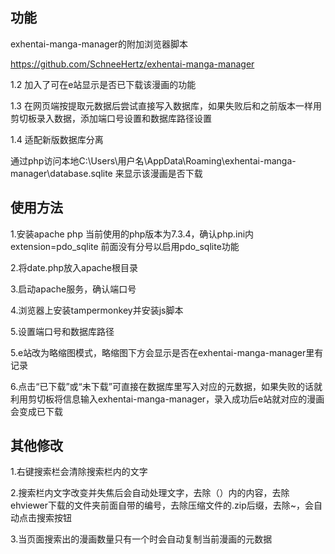 ## 功能
exhentai-manga-manager的附加浏览器脚本

https://github.com/SchneeHertz/exhentai-manga-manager

1.2 加入了可在e站显示是否已下载该漫画的功能


1.3 在网页端按提取元数据后尝试直接写入数据库，如果失败后和之前版本一样用剪切板录入数据，添加端口号设置和数据库路径设置

1.4 适配新版数据库分离

通过php访问本地C:\Users\用户名\AppData\Roaming\exhentai-manga-manager\database.sqlite 来显示该漫画是否下载

## 使用方法

1.安装apache php 当前使用的php版本为7.3.4，确认php.ini内extension=pdo_sqlite 前面没有分号以启用pdo_sqlite功能

2.将date.php放入apache根目录

3.启动apache服务，确认端口号

4.浏览器上安装tampermonkey并安装js脚本

5.设置端口号和数据库路径

5.e站改为略缩图模式，略缩图下方会显示是否在exhentai-manga-manager里有记录

6.点击“已下载”或“未下载”可直接在数据库里写入对应的元数据，如果失败的话就利用剪切板将信息输入exhentai-manga-manager，录入成功后e站就对应的漫画会变成已下载


## 其他修改

1.右键搜索栏会清除搜索栏内的文字

2.搜索栏内文字改变并失焦后会自动处理文字，去除（）内的内容，去除ehviewer下载的文件夹前面自带的编号，去除压缩文件的.zip后缀，去除~，会自动点击搜索按钮

3.当页面搜索出的漫画数量只有一个时会自动复制当前漫画的元数据



